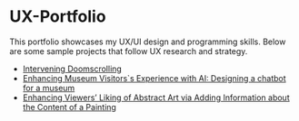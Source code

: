 # UX-Portfolio
This portfolio showcases my UX/UI design and programming skills. Below are some sample projects that follow UX research and strategy.
- [Intervening Doomscrolling](https://github.com/sahar119/UX-Portfolio/blob/main/Case%20Study%201/doom.md)
- [Enhancing Museum Visitors`s Experience with AI: Designing a chatbot for a museum](https://github.com/sahar119/UX-Portfolio/blob/main/Case%20Study%202/chatbot.md)
- [Enhancing Viewers’ Liking of Abstract Art via Adding Information about the Content of a Painting](https://github.com/sahar119/UX-Portfolio/blob/main/Case%20Study%203/painting.md)
